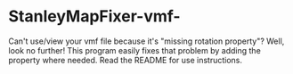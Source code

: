 # StanleyMapFixer-vmf-
Can't use/view your vmf file because it's "missing rotation property"?  Well, look no further!  This program easily fixes that problem by adding the property where needed.  Read the README for use instructions.
